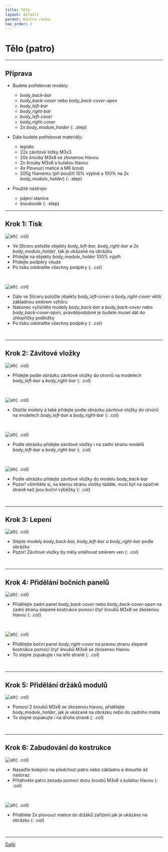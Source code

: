 ```yaml
---
title: Tělo
layout: default
parent: Kostra racku
nav_order: 2
---
```


# Tělo (patro)

---

## **Příprava**

- Budete potřebovat modely:
    - *body_back-bar*
    - *body_back-cover* nebo *body_back-cover-open*
    - *body_left-bar*
    - *body_right-bar*
    - *body_left-cover*
    - *body_right-cover*
    - 2x *body_module_holder*
{: .step}

- Dále budete potřebovat materiály:
  - lepidlo
  - 22x závitové ložky M3x3
  - 20x šrouby M3x8 se zkosenou hlavou
  - 2x šrouby M3x6 s kulatou hlavou
  - 4x Plovoucí matice a M6 šroub
  - 205g filamentu (při použití 10% výplně a 100% na 2x *body_module_holder*)
{: .step}

- Použité nástroje:
  - pájecí stanice
  - šroubovák
{: .step}

---

## **Krok 1:** Tisk
![alt](/images/body_print1.png){: .col}
- Ve Sliceru položte objekty *body_left-bar, body_right-bar a 2x body_module_holder*, tak je ukázané na obrázku
- Přidejte na objekty *body_module_holder* 100% výplň
- Přidejte podpěry všude
- Po tisku odstraňte všechny podpěry
{: .col}
<br style="clear: left;" />

![alt](/images/body_print2.png){: .col}
- Dále ve Sliceru položte objekty *body_left-cover a body_right-cover* větší základnou směrem vzhůru
- Nakonec vytisňěte modely *body_back-bar* a *body_back-cover* nebo *body_back-cover-open*, pravděpodobně je budete muset dát do úhlopříčky podložky
- Po tisku odstraňte všechny podpěry
{: .col}
<br style="clear: left;" />

---

## **Krok 2:** Závitové vložky

![alt](/images/P1470396.JPG){: .col}
- Přidejte podle obrázku závitové vložky do otvorů na modelech *body_left-bar* a *body_right-bar*
{: .col}
<br style="clear: left;" />

![alt](/images/P1470400.JPG){: .col}
- Otočte modely a také přidejte podle obrázku závitové vložky do otvorů na modelech *body_left-bar* a *body_right-bar*
{: .col}
<br style="clear: left;" />

![alt](/images/P1470404.JPG){: .col}
- Podle obrázku přidejte závitové vložky i na zadní stranu modelů *body_left-bar* a *body_right-bar*
{: .col}
<br style="clear: left;" />

![alt](/images/P1470406.JPG){: .col}
- Podle obrázku přidejte závitové vložky do modelu *body_back-bar*
- Pozor! všimňěte si, na kterou stranu vložky tádáte, musí být na opačné straně než jsou boční výběžky
{: .col}
<br style="clear: left;" />

---

## **Krok 3:** Lepení

![alt](/images/P1470411.JPG){: .col}
- Slepte modely *body_back-bar, body_left-bar a body_right-bar* podle obrázku
- Pozor! Závitové vložky by měly směřovat směrem ven
{: .col}
<br style="clear: left;" />

---

## **Krok 4:** Přidělání bočních panelů

![alt](/images/P1470412.JPG){: .col}
- Přidělejte zadní panel *body_back-cover* nebo *body_back-cover-open* na zadní stranu slepené kostrukce pomocí čtyř šroubů M3x8 se zkosenou hlavou
{: .col}
<br style="clear: left;" />

![alt](/images/P1470414.JPG){: .col}
- Přidělejte boční panel *body_right-cover* na pravou stranu slepené kostrukce pomocí čtyř šroubů M3x8 se zkosenou hlavou
- To stejné zopakujte i na lefé straně
{: .col}
<br style="clear: left;" />

---

## **Krok 5:** Přidělání držáků modulů
![alt](/images/P1470416.JPG){: .col}
- Pomocí 2 šroubů M3x8 se zkosenou hlavou, přidělejte *body_module_holder*, jak je ukázané na obrázku nebo do zadního místa
- To stejné zopakujte i na druhé straně
{: .col}
<br style="clear: left;" />

---

## **Krok 6:** Zabudování do kostrukce
![alt](/images/P1470418.JPG){: .col}
- Nasaďte kolejnici na předchozí patro nebo základnu a dosuňte až nadoraz
- Přitáhněte patro zezadu pomocí dvou šroubů M3x6 s kulatou hlavou
{: .col}
<br style="clear: left;" />

![alt](/images/P1470420.JPG){: .col}
- Přidělete 2x plovoucí matice do držáků zařízení jak je ukázáno na obrázku
{: .col}
<br style="clear: left;" />

---

[Další](../strecha)